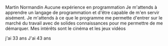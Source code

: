 Martin Normandin
Aucune expérience en programmation
Je m'attends à apprendre un langage de programmation et d'être capable de m'en servir aisément.
Je m'attends à ce que le programme me permette d'entrer sur le marché du travail avec de solides connaissances pour me permettre de me démarquer.
Mes intérêts sont le cinéma et les jeux vidéos

j'ai 33 ans
J'ai 43 ans
